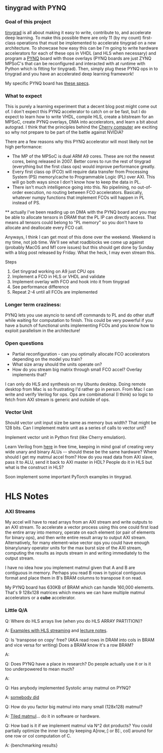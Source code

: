 ## tinygrad with PYNQ
### Goal of this project
[tinygrad](https://github.com/geohot/tinygrad) is all about making it easy to write, contribute to, and accelerate deep learning. To make this possible there are only 11 (by my count) first-class operations that must be implemented to accelerate tinygrad on a new architecture. To showcase how easy this can be I'm going to write hardware accelerators for each of these ops in VHDL (and HLS when necessary) and program a [PYNQ](http://www.pynq.io/) board with those overlays (PYNQ boards are just ZYNQ MPSoC's that can be reconfigured and interacted with at runtime with Python which is fitting for tinygrad). Then, simply plug these PYNQ ops in to tinygrad and you have an accelerated deep learning framework!

My specific PYNQ board has [these specs](https://www.tul.com.tw/productspynq-z2.html).


### What to expect
This is purely a learning experiment that a decent blog post might come out of. I don't expect this PYNQ accelerator to catch on or be fast, but I do expect to learn how to write VHDL, compile HLS, create a bitstream for an MPSoC, create PYNQ overlays, DMA into accelerators, and learn a bit about autograd. I think that the principles behind the [Cherry computer](https://geohot.github.io/blog/jekyll/update/2021/06/13/a-breakdown-of-ai-chip-companies.html) are exciting so why not prepare to be part of the battle against NVIDiA?

There are a few reasons why this PYNQ accelerator will most likely not be high performance:
- The MP of the MPSoC is dual ARM A9 cores. These are not the newest cores, being released in 2007. Better cores to run the rest of tinygrad (everything but the first class ops) would improve performance greatly. 
- Every first class op (FCO) will require data transfer from Processing System (PS) memory/cache to Programmable Logic (PL) over AXI. This will go both ways since I don't know how to keep the data in PL.
- There isn't much intelligence going into this. No pipelining, no out-of-order execution, no routing between FCO accelerators. Basically, whatever numpy functions that implement FCOs will happen in PL instead of PS.

** actually I've been reading up on DMA with the PYNQ board and you may be able to allocate tensors in DRAM that the PL IP can directly access. That means all tensors could belong to "PL memory" so you don't have to allocate and deallocate every FCO call.

Anyways, I think I can get most of this done over the weekend. Weekend is my time, not job time. We'll see what roadblocks we come up against (probably MacOS and M1 core issues) but this should get done by Sunday with a blog post released by Friday. What the heck, I may even stream this.


Steps
1. Get tinygrad working on A9 just CPU ops
2. Implement a FCO in HLS or VHDL and validate
3. Implement overlay with FCO and hook into it from tinygrad
4. See performance difference
5. Repeat 2-4 until all FCOs are implemented

### Longer term craziness:
PYNQ lets you use asyncio to send off commands to PL and do other stuff while waiting for computation to finish. This could be very powerful if you have a bunch of functional units implementing FCOs and you know how to exploit parallelism in the architecture!

### Open questions
* Partial reconfiguration - can you optimally allocate FCO accelerators depending on the model you train?
* What size array should the units operate on? 
* How do you stream big matrix through small FCO accel? Overlay implements that?

I can only do HLS and synthesis on my Ubuntu desktop. Doing remote desktop from Mac is so frustrating I'd rather go in person. From Mac I can write and verify Verilog for ops. Ops are combinational (I think) so logic to fetch from AXI stream is generic and outside of ops.

### Vector Unit
Should vector unit input size be same as memory bus width? That might be 128 bits.
Can I implement matrix unit as a series of calls to vector unit?

Implement vector unit in Python first (like Cherry emulation).

Learn Verilog from [here](https://verilogguide.readthedocs.io/en/latest/verilog/overview.html) in free time, keeping in mind goal of creating very wide unary and binary ALUs -- should these be the same hardware? Where should I get my matmul accel from? How do you read data from AXI slave, pass it to ALU, send it back to AXI master in HDL? People do it in HLS but what is the construct in HLS?

Soon implement some important PyTorch examples in tinygrad.



# HLS Notes
### AXI Streams
My accel will have to read arrays from an AXI stream and write outputs to an AXI stream. To accelerate a vector process using this one could first load the entire array into memory, operate on each element (or pair of elements for binary ops), and then write entire result array to output AXI stream. Alternatively, for many element-wise vector ops you could have enough binary/unary operator units for the max burst size of the AXI stream, computing the results as inputs stream in and writing immediately to the output stream.

I have no idea how you implement matmul given that A and B are contiguous in memory. Perhaps you read B rows in typical contiguous format and place them in B's BRAM columns to transpose it on read.

My PYNQ board has 630KB of BRAM which can handle 160,000 elements. That's 9 128x128 matrices which means we can have multiple matmul accelerators or a <b>cube</b> accelerator.


### Little Q/A
Q: Where do HLS arrays live (when you do HLS ARRAY PARTITION)?

A: [Examples with HLS streaming](https://github.com/Xilinx/Vitis-HLS-Introductory-Examples/tree/master/Interface/Streaming) and [lecture notes](https://www.csl.cornell.edu/courses/ece5775/pdf/lecture02.pdf).

Q: Is 'transpose on copy' free? (AKA read rows in DRAM into cols in BRAM and vice versa for writing) Does a BRAM know it's a row BRAM?

A:

Q: Does PYNQ have a place in research? Do people actually use it or is it too underpowered to mean much? 

A: 

Q: Has anybody implemented Systolic array matmul on PYNQ?

A: [somebody did](https://github.com/neasotho/SystolicArray_FPGA)

Q: How do you factor big matmul into many small (128x128) matmul?

A: [Tiled matmul](https://penny-xu.github.io/blog/tiled-matrix-multiplication)... do it in software or hardware.

Q: How bad is it if we implement matmul via N^2 dot products? You could partially optimize the inner loop by keeping A[row,:] or B[:, col] around for one row or col computation of C.

A: {benchmarking results}